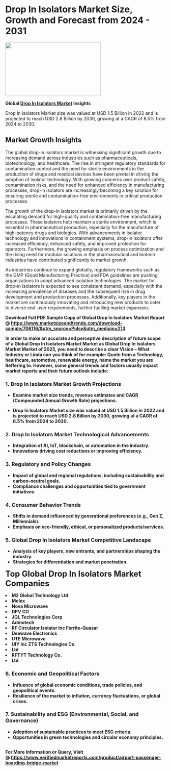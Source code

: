 <H1>Drop In Isolators Market Size, Growth and Forecast from 2024 - 2031</H1><img class="aligncenter size-medium wp-image-584254" src="https://thirdeyenews.in/wp-content/uploads/2024/09/Global-Market-Research-300x168.jpeg" alt="" width="300" height="168" /><p><strong>Global&nbsp;<a href="https://www.marketsizeandtrends.com/download-sample/706116/&amp;utm_source=Pulse&amp;utm_medium=213">Drop In Isolators Market</a> Insights</strong></p><p>Drop In Isolators Market size was valued at USD 1.5 Billion in 2022 and is projected to reach USD 2.8 Billion by 2030, growing at a CAGR of 8.5% from 2024 to 2030.</p><p><h2>Market Growth Insights</h2> <p>The global drop-in isolators market is witnessing significant growth due to increasing demand across industries such as pharmaceuticals, biotechnology, and healthcare. The rise in stringent regulatory standards for contamination control and the need for sterile environments in the production of drugs and medical devices have been pivotal in driving the adoption of isolator technology. With growing concerns over product safety, contamination risks, and the need for enhanced efficiency in manufacturing processes, drop-in isolators are increasingly becoming a key solution for ensuring sterile and contamination-free environments in critical production processes.</p> <p><strong></strong></p> <p>The growth of the drop-in isolators market is primarily driven by the escalating demand for high-quality and contamination-free manufacturing processes. These isolators help maintain a sterile environment, which is essential in pharmaceutical production, especially for the manufacture of high-potency drugs and biologics. With advancements in isolator technology and innovations in containment systems, drop-in isolators offer increased efficiency, enhanced safety, and improved protection for operators. Furthermore, the growing emphasis on process optimization and the rising need for modular solutions in the pharmaceutical and biotech industries have contributed significantly to market growth.</p> <p>As industries continue to expand globally, regulatory frameworks such as the GMP (Good Manufacturing Practice) and FDA guidelines are pushing organizations to adopt advanced isolation technologies. The market for drop-in isolators is expected to see consistent demand, especially with the increasing prevalence of diseases and the subsequent rise in drug development and production processes. Additionally, key players in the market are continuously innovating and introducing new products to cater to diverse end-user requirements, further fuelling market expansion.</p> <p><strong></p><p><span class=""><strong>Download Full PDF Sample Copy of Global Drop In Isolators Market Report</strong> @ <a href="https://www.marketsizeandtrends.com/download-sample/706116/&amp;utm_source=Pulse&amp;utm_medium=213" target="_blank">https://www.marketsizeandtrends.com/download-sample/706116/&amp;utm_source=Pulse&amp;utm_medium=213</a></span></p><p>In order to make an accurate and perceptive description of future scope of a Global&nbsp;Drop In Isolators Market Market as Global&nbsp;Drop In Isolators Market Market of 2025, you need to describe a clear Vision &ndash; What Industry or Linda can you think of for example: Quote from a Technology, healthcare, automotive, renewable energy, name the market you are Reffering to. However, some general trends and factors usually impact market reports and their future outlook include:</p><h3>1.&nbsp;<strong>Drop In Isolators Market Growth Projections</strong></h3><ul><li>Examine market size trends, revenue estimates and CAGR (Compounded Annual Growth Rate) projections.</li><li><p>Drop In Isolators Market size was valued at USD 1.5 Billion in 2022 and is projected to reach USD 2.8 Billion by 2030, growing at a CAGR of 8.5% from 2024 to 2030.</p></li></ul><h3>2.&nbsp;<strong>Drop In Isolators Market Technological Advancements</strong></h3><ul><li>Integration of AI, IoT, blockchain, or automation in the industry.</li><li>Innovations driving cost reductions or improving efficiency.</li></ul><h3>3.&nbsp;<strong>Regulatory and Policy Changes</strong></h3><ul><li>Impact of global and regional regulations, including sustainability and carbon-neutral goals.</li><li>Compliance challenges and opportunities tied to government initiatives.</li></ul><h3>4.&nbsp;<strong>Consumer Behavior Trends</strong></h3><ul><li>Shifts in demand influenced by generational preferences (e.g., Gen Z, Millennials).</li><li>Emphasis on eco-friendly, ethical, or personalized products/services.</li></ul><h3>5.&nbsp;<strong>Global Drop In Isolators Market Competitive Landscape</strong></h3><ul><li>Analysis of key players, new entrants, and partnerships shaping the industry.</li><li>Strategies for differentiation and market penetration.</li></ul><p data-pm-slice="1 1 []"><span style="color: inherit; font-family: inherit; font-size: 25px;">Top Global Drop In Isolators Market Companies</span></p><div class="" data-test-id=""><p><li>M2 Global Technology Ltd</li><li> Molex</li><li> Nova Microwave</li><li> DPV CO</li><li> JQL Technologies Corp</li><li> Admotech</li><li> RF Circulator Isolator Inc Ferrite-Quasar</li><li> Deewave Electronics</li><li> UTE Microwave</li><li> UIY Inc ZTS Technologies Co.</li><li>Ltd</li><li> RFTYT Technology Co.</li><li>Ltd</li></p></div><h3>6.&nbsp;<strong>Economic and Geopolitical Factors</strong></h3><ul><li>Influence of global economic conditions, trade policies, and geopolitical events.</li><li>Resilience of the market to inflation, currency fluctuations, or global crises.</li></ul><h3>7.&nbsp;<strong>Sustainability and ESG (Environmental, Social, and Governance)</strong></h3><ul><li>Adoption of sustainable practices to meet ESG criteria.</li><li>Opportunities in green technologies and circular economy principles.</li></ul><h2><strong style="font-size: 14px;">For More Information or Query, Visit @&nbsp;</strong><a style="background-color: #ffffff; font-size: 14px;" href="https://www.marketsizeandtrends.com/report/drop-in-isolators-market/" target="_blank">https://www.verifiedmarketreports.com/product/airport-passenger-boarding-bridge-market</a></h2>
